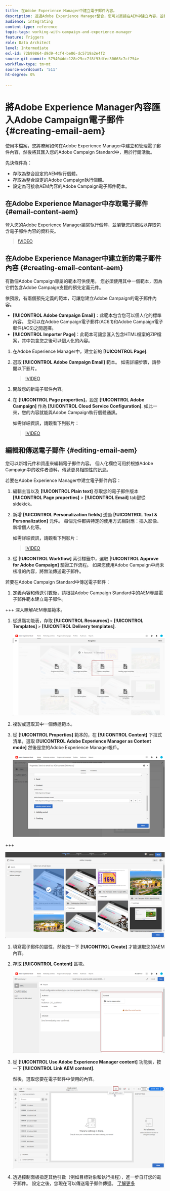 ```yaml
---
title: 在Adobe Experience Manager中建立電子郵件內容。
description: 透過Adobe Experience Manager整合，您可以直接在AEM中建立內容，並稍後在Adobe Campaign中使用。
audience: integrating
content-type: reference
topic-tags: working-with-campaign-and-experience-manager
feature: Triggers
role: Data Architect
level: Intermediate
exl-id: 72b99864-d9d9-4cf4-be06-dc5719a2e4f2
source-git-commit: 579404ddc128e25cc7f8f93dfec30663c7cf754e
workflow-type: tm+mt
source-wordcount: '511'
ht-degree: 0%

---
```


# 將Adobe Experience Manager內容匯入Adobe Campaign電子郵件 {#creating-email-aem}

使用本檔案，您將瞭解如何在Adobe Experience Manager中建立和管理電子郵件內容，然後將其匯入您的Adobe Campaign Standard中，用於行銷活動。

先決條件為：

* 存取為整合設定的AEM執行個體。
* 存取為整合設定的Adobe Campaign執行個體。
* 設定為可接收AEM內容的Adobe Campaign電子郵件範本。

## 在Adobe Experience Manager中存取電子郵件 {#email-content-aem}

登入您的Adobe Experience Manager編寫執行個體，並瀏覽您的網站以存取包含電子郵件內容的資料夾。

>[!VIDEO](https://video.tv.adobe.com/v/29996)

## 在Adobe Experience Manager中建立新的電子郵件內容 {#creating-email-content-aem}

有數個Adobe Campaign專屬的範本可供使用。 您必須使用其中一個範本，因為它們包含Adobe Campaign支援的預先定義元件。

依預設，有兩個預先定義的範本，可讓您建立Adobe Campaign的電子郵件內容。

* **[!UICONTROL Adobe Campaign Email]**：此範本包含您可以個人化的標準內容。 您可以在Adobe Campaign電子郵件(AC6.1)和Adobe Campaign電子郵件(ACS)之間選擇。
* **[!UICONTROL Importer Page]**：此範本可讓您匯入包含HTML檔案的ZIP檔案，其中包含您之後可以個人化的內容。

1. 在Adobe Experience Manager中，建立新的 **[!UICONTROL Page]**.

1. 選取 **[!UICONTROL Adobe Campaign Email]** 範本。 如需詳細步驟，請參閱以下影片。

   >[!VIDEO](https://video.tv.adobe.com/v/29997)

1. 開啟您的新電子郵件內容。

1. 在 **[!UICONTROL Page properties]**，設定 **[!UICONTROL Adobe Campaign]** 作為 **[!UICONTROL Cloud Service Configuration]**. 如此一來，您的內容就能與Adobe Campaign執行個體通訊。

   如需詳細資訊，請觀看下列影片：

   >[!VIDEO](https://video.tv.adobe.com/v/29999)

## 編輯和傳送電子郵件 {#editing-email-aem}

您可以新增元件和資產來編輯電子郵件內容。 個人化欄位可用於根據Adobe Campaign中的收件者資料，傳遞更具相關性的訊息。

若要在Adobe Experience Manager中建立電子郵件內容：

1. 編輯主旨以及 **[!UICONTROL Plain text]** 存取您的電子郵件版本 **[!UICONTROL Page properties]** > **[!UICONTROL Email]** tab鍵從sidekick。

1. 新增 **[!UICONTROL Personalization fields]** 透過 **[!UICONTROL Text & Personalization]** 元件。 每個元件都與特定的使用方式相對應：插入影像、新增個人化等。

   如需詳細資訊，請觀看下列影片：

   >[!VIDEO](https://video.tv.adobe.com/v/29998)

1. 從 **[!UICONTROL Workflow]** 索引標籤中，選取 **[!UICONTROL Approve for Adobe Campaign]** 驗證工作流程。 如果您使用Adobe Campaign中尚未核准的內容，將無法傳送電子郵件。

若要在Adobe Campaign Standard中傳送電子郵件：

1. 定義內容和傳送引數後，請根據Adobe Campaign Standard中的AEM專屬電子郵件範本建立電子郵件。

+++ 深入瞭解AEM專屬範本。

   1. 從進階功能表，存取 **[!UICONTROL Resources]** `>` **[!UICONTROL Templates]** `>` **[!UICONTROL Delivery templates]**.

      ![](assets/aem_templates_1.png)

   1. 複製或選取其中一個傳遞範本。

   1. 從 **[!UICONTROL Properties]** 範本的，在 **[!UICONTROL Content]** 下拉式清單，選取 **[!UICONTROL Adobe Experience Manager as Content mode]** 然後是您的Adobe Experience Manager帳戶。

      ![](assets/aem_templates_2.png)

+++

   ![](assets/aem_send_1.png)

1. 填寫電子郵件的屬性，然後按一下 **[!UICONTROL Create]** 才能選取您的AEM內容。

1. 存取 **[!UICONTROL Content]** 區塊。

   ![](assets/aem_send_2.png)

1. 從 **[!UICONTROL Use Adobe Experience Manager content]** 功能表，按一下 **[!UICONTROL Link AEM content]**.

   然後，選取您要在電子郵件中使用的內容。

   ![](assets/aem_send_3.png)

1. 透過控制面板指定其他引數（例如目標對象和執行排程），進一步自訂您的電子郵件。 設定之後，您現在可以傳送電子郵件傳遞。 [了解更多](../../sending/using/confirming-the-send.md)


